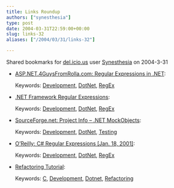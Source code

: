 ```yaml
---
title: Links Roundup
authors: ["synesthesia"]
type: post
date: 2004-03-31T22:59:00+00:00
slug: links-32 
aliases: ["/2004/03/31/links-32"]

---
```

Shared bookmarks for [del.icio.us][1] user  [Synesthesia][2] on 2004-3-31

  * [ASP.NET.4GuysFromRolla.com: Regular Expressions in .NET][3]:
   
    Keywords: [Development][4], [DotNet][5], [RegEx][6]
  * [.NET Framework Regular Expressions][7]:
   
    Keywords: [Development][4], [DotNet][5], [RegEx][6]
  * [SourceForge.net: Project Info &#8211; .NET MockObjects][8]:
   
    Keywords: [Development][4], [DotNet][5], [Testing][9]
  * [O&#8217;Reilly: C# Regular Expressions [Jan. 18, 2001]][10]:
   
    Keywords: [Development][4], [DotNet][5], [RegEx][6]
  * [Refactoring Tutorial][11]:
   
    Keywords: [C][12], [Development][4], [Dotnet][13], [Refactoring][14]

 [1]: https://del.icio.us/
 [2]: https://del.icio.us/synesthesia
 [3]: https://aspnet.4guysfromrolla.com/articles/022603-1.aspx "https://aspnet.4guysfromrolla.com/articles/022603-1.aspx"
 [4]: https://del.icio.us/synesthesia/Development
 [5]: https://del.icio.us/synesthesia/DotNet
 [6]: https://del.icio.us/synesthesia/RegEx
 [7]: https://msdn.microsoft.com/library/default.asp?url=/library/en-us/cpguide/html/cpconCOMRegularExpressions.asp "https://msdn.microsoft.com/library/default.asp?url=/library/en-us/cpguide/html/cpconCOMRegularExpressions.asp"
 [8]: https://sourceforge.net/projects/dotnetmock/ "https://sourceforge.net/projects/dotnetmock/"
 [9]: https://del.icio.us/synesthesia/Testing
 [10]: https://windows.oreilly.com/news/csharp_0101.html "https://windows.oreilly.com/news/csharp_0101.html"
 [11]: https://www.parlezuml.com/tutorials/dotnet_refactoring/intro.htm "https://www.parlezuml.com/tutorials/dotnet_refactoring/intro.htm"
 [12]: https://del.icio.us/synesthesia/C
 [13]: https://del.icio.us/synesthesia/Dotnet
 [14]: https://del.icio.us/synesthesia/Refactoring